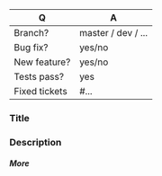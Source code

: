 | Q             | A
| ------------- | ---
| Branch?       | master / dev / ...
| Bug fix?      | yes/no
| New feature?  | yes/no
| Tests pass?   | yes    
| Fixed tickets | #...   <!-- #-prefixed issue number(s), if any -->

### Title
<!--- Describe your pull request -->


### Description
<!--- Describe your changes in detail -->


##### More
<!--- Add anything which can help (screens, ...) -->